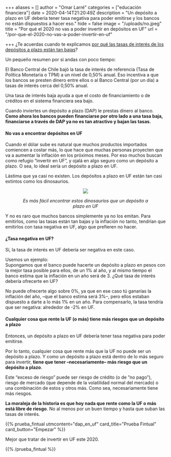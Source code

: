 +++
aliases = []
author = "Omar Larré"
categories = ["educación financiera"]
date = 2020-04-14T21:20:49Z
description = "Un depósito a plazo en UF debería tener tasa negativa para poder emitirse y los bancos no están dispuestos a hacer eso."
hide = false
image = "/uploads/no.jpeg"
title = "Por qué el 2020 no vas a poder invertir en depósitos en UF"
url = "/por-que-el-2020-no-vas-a-poder-invertir-en-uf"

+++
¿Te acuerdas cuando te explicamos [por qué las tasas de interés de los depósitos a plazo están tan bajas](https://edu.fintual.cl/dap-vs-mm/)?

Un pequeño resumen por si andas con poco tiempo:

El Banco Central de Chile bajó la tasa de interés de referencia (Tasa de Política Monetaria o TPM) a un nivel de 0,50% anual. Eso incentiva a que los bancos se presten dinero entre ellos o al Banco Central (por un día) a tasas de interés cerca del 0,50% anual.

Una tasa de interés baja ayuda a que el costo de financiamiento o de créditos en el sistema financiera sea bajo.

Cuando inviertes un depósito a plazo (DAP) le prestas dinero al banco. **Como ahora los bancos pueden financiarse por otro lado a una tasa baja, financiarse a través de DAP ya no es tan atractivo y bajan las tasas.**

#### **No vas a encontrar depósitos en UF**

Cuando el dólar sube es natural que muchos productos importados comiencen a costar más, lo que hace que muchas personas proyecten que va a aumentar la inflación en los próximos meses. Por eso muchos buscan como refugio “invertir en UF”, y ojalá en algo seguro como un depósito a plazo. O sea, lo ideal sería un depósito a plazo en UF.

Lástima que ya casi no existen. Los depósitos a plazo en UF están tan casi extintos como los dinosaurios.

<div style="text-align:center">

<figure>

<img src="/uploads/dinosaurio.gif">

<em> Es más fácil encontrar estos dinosaurios que un depósito a plazo en UF </em>

</figure>

</div>

Y no es raro que muchos bancos simplemente ya no los emitan. Para emitirlos, como las tasas están tan bajas y la inflación no tanto, tendrían que emitirlos con tasa negativa en UF, algo que prefieren no hacer.

#### ¿Tasa negativa en UF?

Sí, la tasa de interés en UF debería ser negativa en este caso.

Usemos un ejemplo:  
Supongamos que el banco puede hacerte un depósito a plazo en pesos con la mejor tasa posible para ellos, de un 1% al año, y al mismo tiempo el banco estima que la inflación en un año será de 3. ¿Qué tasa de interés debería ofrecerte en UF?

No puede ofrecerte algo sobre 0%, ya que en ese caso tú ganarías la inflación del año, –que el banco estima será 3%–, pero ellos estaban dispuesto a darte a lo más 1% en un año. Para compensarlo, la tasa tendría que ser negativa: alrededor de -2% en UF.

#### **Cualquier cosa que rente la UF (o más) tiene más riesgos que un depósito a plazo**

Entonces, un depósito a plazo en UF debería tener tasa negativa para poder emitirse.

Por lo tanto, cualquier cosa que rente más que la UF no puede ser un depósito a plazo. Y como un depósito a plazo está dentro de lo más seguro para invertir, **tiene que tener –necesariamente– más riesgo que un depósito a plazo**.

Este “exceso de riesgo” puede ser riesgo de crédito (o de ”no pago”), riesgo de mercado (que depende de la volatilidad normal del mercado) o una combinación de estos y otros más. Como sea, necesariamente tiene más riesgos.

**La moraleja de la historia es que hoy nada que rente como la UF o más está libre de riesgo**. No al menos por un buen tiempo y hasta que suban las tasas de interés.

{{% prueba_fintual
utmcontent="dap_en_uf"
card_title="Prueba Fintual"
card_button="Empezar" %}}

Mejor que tratar de invertir en UF este 2020.

{{% /prueba_fintual %}}